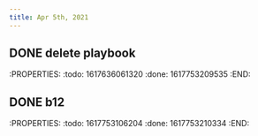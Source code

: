 ```yaml
---
title: Apr 5th, 2021
---
```


## DONE delete playbook
:PROPERTIES:
:todo: 1617636061320
:done: 1617753209535
:END:
## DONE b12
:PROPERTIES:
:todo: 1617753106204
:done: 1617753210334
:END:

